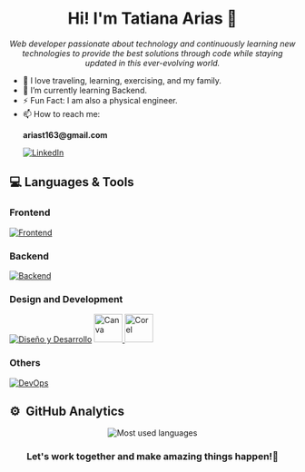 <h1 align="center">Hi! I'm Tatiana Arias 👋</h1>
<p align="center">
  <em>Web developer passionate about technology and continuously learning new technologies to provide the best solutions through code while staying updated in this ever-evolving world.</em>
</p>

- 💖 I love traveling, learning, exercising, and my family.
- 🌱 I’m currently learning Backend.
- ⚡ Fun Fact: I am also a physical engineer.
- 📫 How to reach me: 
  <p><strong>ariast163@gmail.com</strong></p>
  <a href="https://www.linkedin.com/in/tatianaariasorozco/" target="_blank">
    <img src="https://img.shields.io/badge/-LinkedIn-%230077B5?style=for-the-badge&logo=linkedin&logoColor=white" alt="LinkedIn">
  </a>

## 💻 Languages & Tools
 ### Frontend
  [![Frontend](https://skillicons.dev/icons?i=html,css,javascript,typescript,react)](https://skillicons.dev)

### Backend
  [![Backend](https://skillicons.dev/icons?i=postgresql,typescript,nodejs,express)](https://skillicons.dev)

### Design and Development
  [![Diseño y Desarrollo](https://skillicons.dev/icons?i=figma,vscode)](https://skillicons.dev)
  <a href="https://www.canva.com/">
    <img src="https://1000marcas.net/wp-content/uploads/2020/01/Canva-logo.png" alt="Canva" width="auto" height="50" >
  </a>
  <a href="https://www.canva.com/">
    <img src="https://seeklogo.com/images/C/coreldraw-x7-logo-747B0DC253-seeklogo.com.png" alt="Corel" width="auto" height="50">
  </a>

### Others
   [![DevOps](https://skillicons.dev/icons?i=linux,git,github,vitest,supertest)](https://skillicons.dev)

 ## ⚙️ &nbsp;GitHub Analytics
<p align="center">
<img src="https://github-readme-stats.vercel.app/api/top-langs/?username=TatianaAriasOrozco&layout=compact" alt="Most used languages"/>
</p>

  <h3 align="center">Let's work together and make amazing things happen!🚀</h3>

  
